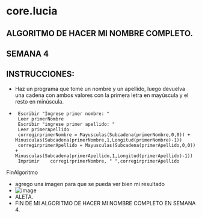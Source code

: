 # core.lucia
## ALGORITMO DE HACER MI NOMBRE COMPLETO.
## SEMANA 4 
## INSTRUCCIONES:
*  Haz un programa que tome un nombre y un apellido, luego devuelva una cadena con ambos valores con la primera letra en mayúscula y el resto en minúscula.
*  ``` psc Algoritmo nombreCompleto
	Escribir "Ingrese primer nombre: "
	Leer primerNombre
	Escribir "ingrese primer apellido: "
	Leer primerApellido
	corregirprimerNombre = Mayusculas(Subcadena(primerNombre,0,0)) + Minusculas(Subcadena(primerNombre,1,Longitud(primerNombre)-1))
	corregirprimerApellido = Mayusculas(Subcadena(primerApellido,0,0)) + Minusculas(Subcadena(primerApellido,1,Longitud(primerApellido)-1))
    Imprimir 	corregirprimerNombre, " ",corregirprimerApellido
FinAlgoritmo
* agrego una imagen para que se pueda ver bien mi resultado
*  ![image](https://github.com/luciaflortop/core.lucia/assets/132409270/87a1304b-2c76-49d3-b264-e5905513a9fc)
*  ALETA.
*  FIN DE MI ALGORITMO DE HACER MI NOMBRE COMPLETO EN SEMANA 4.

